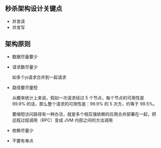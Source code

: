 ## 秒杀架构设计关键点

- 并发读
- 并发写

## 架构原则

- 数据尽量要少

- 请求数尽量少

  如多个js请求合并到一起请求

- 路径要尽量短

  从概率统计上来说，假如一次请求经过 5 个节点，每个节点的可用性是 99.9% 的话，那么整个请求的可用性是：99.9% 的 5 次方，约等于 99.5%。

  要缩短访问路径有一种办法，就是多个相互强依赖的应用合并部署在一起，把远程过程调用（RPC）变成 JVM 内部之间的方法调用

- 依赖尽量少

- 不要有单点